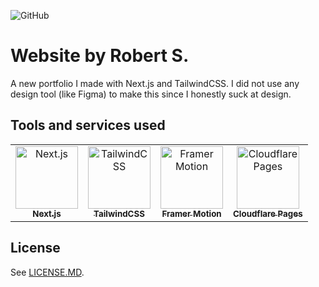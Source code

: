 ![GitHub](https://img.shields.io/github/license/Wallvon/website?color=A42E2B&logo=gnu&logoColor=white&style=for-the-badge)

# Website by Robert S.

A new portfolio I made with Next.js and TailwindCSS. I did not use any design tool (like Figma) to make this since I honestly suck at design.

## Tools and services used

<table>
  <tr>
    <td align="center">
        <a href="https://nextjs.org/">
            <img src="https://simpleicons.org/icons/nextdotjs.svg" width="100px;" alt="Next.js"/>
            <br/>
            <sub>
                <b>Next.js</b>
            </sub>
        </a>
        <br/>
    </td>
    <td align="center">
        <a href="https://tailwindcss.com/">
            <img src="https://simpleicons.org/icons/tailwindcss.svg" width="100px;" alt="TailwindCSS"/>
            <br/>
            <sub>
                <b>TailwindCSS</b>
            </sub>
        </a>
        <br/>
    </td>
    <td align="center">
        <a href="https://www.framer.com/motion/">
            <img src="https://simpleicons.org/icons/framer.svg" width="100px;" alt="Framer Motion"/>
            <br/>
            <sub>
                <b>Framer Motion</b>
            </sub>
        </a>
        <br/>
    </td>
    <td align="center">
        <a href="https://pages.cloudflare.com/">
            <img src="https://simpleicons.org/icons/cloudflare.svg" width="100px;" alt="Cloudflare Pages"/>
            <br/>
            <sub>
                <b>Cloudflare Pages</b>
            </sub>
        </a>
        <br/>
    </td>
  </tr>
</table>


## License

See [LICENSE.MD](https://github.com/Wallvon/website/blob/master/LICENSE.md).